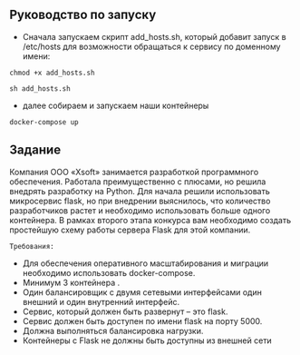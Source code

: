 ## Руководство по запуску
- Сначала запускаем скрипт add_hosts.sh, который добавит запуск в /etc/hosts для возможности обращаться к сервису по доменному имени:

```
chmod +x add_hosts.sh
```
```
sh add_hosts.sh
```

- далее собираем и запускаем наши контейнеры

```
docker-compose up
```

## Задание

Компания ООО «Xsoft» занимается разработкой программного обеспечения. Работала
преимущественно с плюсами, но решила внедрять разработку на Python. Для начала решили
использовать микросервис flask, но при внедрении выяснилось, что количество разработчиков
растет и необходимо использовать больше одного контейнера.
В рамках второго этапа конкурса вам необходимо создать простейшую схему работы сервера
Flask для этой компании.

```
Требования:
```
- Для обеспечения оперативного масштабирования и миграции необходимо использовать
docker-compose.
- Минимум 3 контейнера .
- Один балансировщик с двумя сетевыми интерфейсами один внешний и один внутренний
интерфейс.
- Сервис, который должен быть развернут – это flask.
- Сервис должен быть доступен по имени flask на порту 5000.
- Должна выполняться балансировка нагрузки.
- Контейнеры с Flask не должны быть доступны из внешней сети
